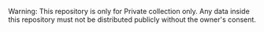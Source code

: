 Warning: This repository is only for Private collection only. Any data inside this repository must not be distributed publicly without the owner's consent.
